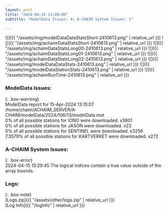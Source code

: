 ```yaml
---
layout: post
title: "2024-04-15 13:00:00"
subtitle: "ModelData Issues: 4; A-CHAIM System Issues: 1"

---
```


![]({{ "/assets/img/modelDataDataStatsShort-2410613.png" | relative_url }})
![]({{ "/assets/img/achaimDataStatsShort-2410613.png" | relative_url }})
![]({{ "/assets/img/achaimDataStatsLong00-2410613.png" | relative_url }})
![]({{ "/assets/img/achaimDataStatsLong01-2410613.png" | relative_url }})
![]({{ "/assets/img/achaimDataStatsLong02-2410613.png" | relative_url }})
![]({{ "/assets/img/modelDataDataStats-2410613.png" | relative_url }})
![]({{ "/assets/img/modelDataStationStats-2410613.png" | relative_url }})
![]({{ "/assets/img/achaimRunTime-2410613.png" | relative_url }})


### ModelData Issues:  
  
{: .box-warning}  
 ModelData report for 15-Apr-2024 13:15:07   
 /home/chaim/ACHAIM_SERVER/A-CHAIM/modelData/2024/106/13/modelData.mat   
 0% of all possible stations for IONO were downloaded. x3801   
 0% of all possible stations for JASON were downloaded. x22   
 0% of all possible stations for SENTINEL were downloaded. x3256   
 7.3579% of all possible stations for KARTVERKET were downloaded. x272   
  
### A-CHAIM System Issues:  
  
{: .box-error}  
2024-04-15 13:29:45 The logical indices contain a true value outside of the array bounds.  

### Logs:  
  
{: .box-note}  
[Logs.zip]({{ "/assets/other/logs.zip" | relative_url }})  
[Log Info]({{ "/logInfo" | relative_url }})  
